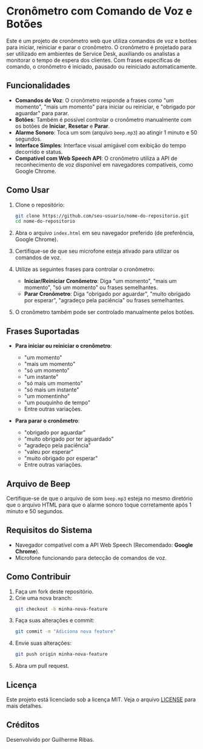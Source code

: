 # Cronômetro com Comando de Voz e Botões

Este é um projeto de cronômetro web que utiliza comandos de voz e botões para iniciar, reiniciar e parar o cronômetro. O cronômetro é projetado para ser utilizado em ambientes de Service Desk, auxiliando os analistas a monitorar o tempo de espera dos clientes. Com frases específicas de comando, o cronômetro é iniciado, pausado ou reiniciado automaticamente.

## Funcionalidades

- **Comandos de Voz**: O cronômetro responde a frases como "um momento", "mais um momento" para iniciar ou reiniciar, e "obrigado por aguardar" para parar.
- **Botões**: Também é possível controlar o cronômetro manualmente com os botões de **Iniciar**, **Resetar** e **Parar**.
- **Alarme Sonoro**: Toca um som (arquivo `beep.mp3`) ao atingir 1 minuto e 50 segundos.
- **Interface Simples**: Interface visual amigável com exibição do tempo decorrido e status.
- **Compatível com Web Speech API**: O cronômetro utiliza a API de reconhecimento de voz disponível em navegadores compatíveis, como Google Chrome.

## Como Usar

1. Clone o repositório:
    ```bash
    git clone https://github.com/seu-usuario/nome-do-repositorio.git
    cd nome-do-repositorio
    ```

2. Abra o arquivo `index.html` em seu navegador preferido (de preferência, Google Chrome).

3. Certifique-se de que seu microfone esteja ativado para utilizar os comandos de voz.

4. Utilize as seguintes frases para controlar o cronômetro:
   - **Iniciar/Reiniciar Cronômetro**: Diga "um momento", "mais um momento", "só um momento" ou frases semelhantes.
   - **Parar Cronômetro**: Diga "obrigado por aguardar", "muito obrigado por esperar", "agradeço pela paciência" ou frases semelhantes.

5. O cronômetro também pode ser controlado manualmente pelos botões.

## Frases Suportadas

- **Para iniciar ou reiniciar o cronômetro**:
    - "um momento"
    - "mais um momento"
    - "só um momento"
    - "um instante"
    - "só mais um momento"
    - "só mais um instante"
    - "um momentinho"
    - "um pouquinho de tempo"
    - Entre outras variações.

- **Para parar o cronômetro**:
    - "obrigado por aguardar"
    - "muito obrigado por ter aguardado"
    - "agradeço pela paciência"
    - "valeu por esperar"
    - "muito obrigado por esperar"
    - Entre outras variações.

## Arquivo de Beep

Certifique-se de que o arquivo de som `beep.mp3` esteja no mesmo diretório que o arquivo HTML para que o alarme sonoro toque corretamente após 1 minuto e 50 segundos.

## Requisitos do Sistema

- Navegador compatível com a API Web Speech (Recomendado: **Google Chrome**).
- Microfone funcionando para detecção de comandos de voz.

## Como Contribuir

1. Faça um fork deste repositório.
2. Crie uma nova branch:
    ```bash
    git checkout -b minha-nova-feature
    ```
3. Faça suas alterações e commit:
    ```bash
    git commit -m "Adiciona nova feature"
    ```
4. Envie suas alterações:
    ```bash
    git push origin minha-nova-feature
    ```
5. Abra um pull request.

## Licença

Este projeto está licenciado sob a licença MIT. Veja o arquivo [LICENSE](LICENSE) para mais detalhes.

## Créditos

Desenvolvido por Guilherme Ribas.
